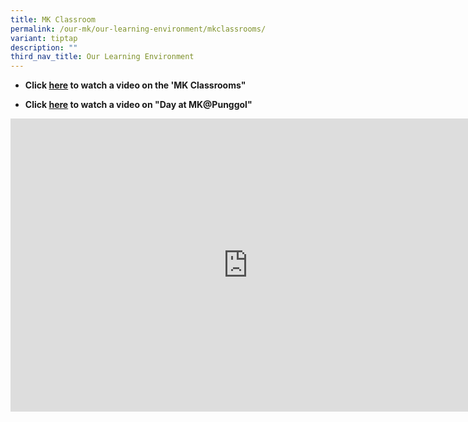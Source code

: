 ```yaml
---
title: MK Classroom
permalink: /our-mk/our-learning-environment/mkclassrooms/
variant: tiptap
description: ""
third_nav_title: Our Learning Environment
---
```

<ul data-tight="true" class="tight">
<li>
<p><strong>Click <a href="https://go.gov.sg/mkenviron" rel="noopener noreferrer nofollow" target="_blank">here</a> to watch a video on the 'MK Classrooms"</strong>
</p>
</li>
<li>
<p><strong>Click <a href="https://go.gov.sg/adayinmkpl" rel="noopener noreferrer nofollow" target="_blank">here</a> to watch a video on "Day at MK@Punggol"</strong>
</p>
</li>
</ul>
<p></p>
<div class="iframe-wrapper">
<iframe height="469" width="760" allowfullscreen="true" frameborder="0" src="https://docs.google.com/presentation/d/e/2PACX-1vRi1t02_M35lyZ9p_UZEq79jpznJRDzHcDU3iqQqB03S0TAF8eS_l26F89aZA_8bZjw1W416zMUD9xf/embed?start=false&amp;loop=false&amp;delayms=3000"></iframe>
</div>
<p></p>